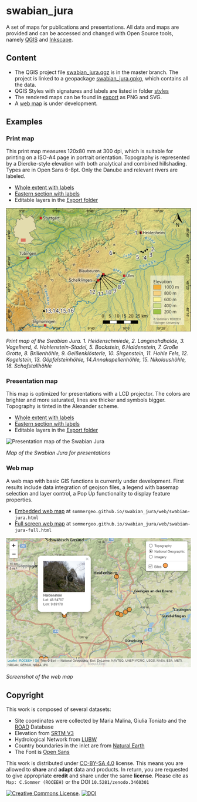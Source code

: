 # swabian_jura
 A set of maps for publications and presentations. All data and maps are provided and can be accessed and changed with Open Source tools, namely <a href="http://qgis.org" target="_blank">QGIS</a> and <a href="http://inkscape.org" target="_blank">Inkscape</a>.
## Content
* The QGIS project file <a href="/swabian_jura.qgz" target="_blank">swabian_jura.qgz</a> is in the master branch. The project is linked to a geopackage <a href="/data/swabian_jura.gpkg" target="_blank">swabian_jura.gpkg</a>, which contains all the data.
* QGIS Styles with signatures and labels are listed in folder <a href="/styles" target="_blank">styles</a>
* The rendered maps can be found in <a href="/export" target="_blank">export</a> as PNG and SVG.
* A <a href="http://sommergeo.github.io/swabian_jura/web/swabian-jura.html" target="_blank">web map</a> is under development.

## Examples

### Print map
This print map measures 120x80 mm at 300 dpi, which is suitable for printing on a ISO-A4 page in portrait orientation. Topography is represented by a Diercke-style elevation with both analytical and combined hillshading. Types are in Open Sans 6-8pt. Only the Danube and relevant rivers are labeled.
* <a href="https://github.com/sommergeo/swabian_jura/blob/master/export/swabian_jura_120x80_EN_label.png" target="_blank">Whole extent with labels</a>
* <a href="https://github.com/sommergeo/swabian_jura/blob/master/export/swabian_jura_east_120x80_EN_label.png" target="_blank">Eastern section with labels</a>
* Editable layers in the <a href="https://github.com/sommergeo/swabian_jura/blob/master/export/" target="_blank">Export folder</a>


![Print map of the Swabian Jura](/export/swabian_jura_120x80_EN_label.png)

*Print map of the Swabian Jura. 1. Heidenschmiede, 2. Langmahdhalde, 3. Vogelherd, 4. Hohlenstein-Stadel, 5. Bockstein, 6.Haldenstein, 7. Große Grotte, 8. Brillenhöhle, 9. Geißenklösterle, 10. Sirgenstein, 11. Hohle Fels, 12. Kogelstein, 13. Göpfelsteinhöhle, 14.Annakapellenhöhle, 15. Nikolaushöhle, 16. Schafstallhöhle*

### Presentation map
This map is optimized for presentations with a LCD projector. The colors are brighter and more saturated, lines are thicker and symbols bigger. Topography is tinted in the Alexander scheme.
* <a href="https://github.com/sommergeo/swabian_jura/blob/master/export/swabian_jura_PPT_EN_label.png" target="_blank">Whole extent with labels</a>
* <a href="https://github.com/sommergeo/swabian_jura/blob/master/export/swabian_jura_east_PPT_EN_label.png" target="_blank">Eastern section with labels</a>
* Editable layers in the <a href="https://github.com/sommergeo/swabian_jura/blob/master/export/" target="_blank">Export folder</a>


![Presentation map of the Swabian Jura](/export/swabian_jura_PPT_EN_label.png)

*Map of the Swabian Jura for presentations*

### Web map
A web map with basic GIS functions is currently under development. First results include data integration of geojson files, a legend with basemap selection and layer control, a Pop Up functionality to display feature properties.
* <a href="http://sommergeo.github.io/swabian_jura/web/swabian-jura.html" target="_blank">Embedded web map</a> at `sommergeo.github.io/swabian_jura/web/swabian-jura.html`
* <a href="http://sommergeo.github.io/swabian_jura/web/swabian-jura-full.html" target="_blank">Full screen web map</a> at `sommergeo.github.io/swabian_jura/web/swabian-jura-full.html`

![Screenshot of the web map](/img/webmap_natgeo.png)

*Screenshot of the web map*


## Copyright
This work is composed of several datasets:
* Site coordinates were collected by Maria Malina, Giulia Toniato and the <a href="http://www.roceeh.uni-tuebingen.de/roadweb/smarty_road_simple_search.php" target="_blank">ROAD</a> Database
* Elevation from <a href="https://www2.jpl.nasa.gov/srtm/" target="_blank">SRTM V3</a>
* Hydrological Network from <a href="https://www.lubw.baden-wuerttemberg.de/wasser/awgn" target="_blank">LUBW</a>
* Country boundaries in the inlet are from <a href="https://www.naturalearthdata.com" target="_blank">Natural Earth</a>
* The Font is <a href="https://fonts.google.com/specimen/Open+Sans" target="_blank">Open Sans</a>

This work is distributed under <a href="https://creativecommons.org/licenses/by-sa/4.0/" target="_blank">CC-BY-SA 4.0</a> license. This means you are allowed to **share** and **adapt** data and products. In return, you are requested to give appropriate **credit** and share under the same **license**.
Please cite as `Map: C.Sommer (ROCEEH)` or the DOI `10.5281/zenodo.3460301`

<a rel="license" href="http://creativecommons.org/licenses/by-sa/4.0/"><img alt="Creative Commons License" style="border-width:0" src="https://i.creativecommons.org/l/by-sa/4.0/88x31.png" /></a>.
[![DOI](https://zenodo.org/badge/208112340.svg)](https://zenodo.org/badge/latestdoi/208112340)



